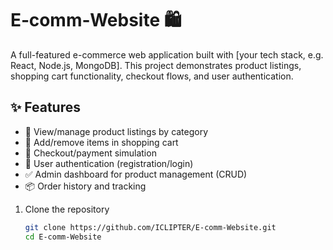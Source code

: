 # E‑comm‑Website 🛍️

A full-featured e-commerce web application built with [your tech stack, e.g. React, Node.js, MongoDB]. This project demonstrates product listings, shopping cart functionality, checkout flows, and user authentication.


## ✨ Features

- 🛒 View/manage product listings by category  
- 🧺 Add/remove items in shopping cart  
- 🧾 Checkout/payment simulation  
- 🔐 User authentication (registration/login)  
- ✅ Admin dashboard for product management (CRUD)  
- 📦 Order history and tracking


1. Clone the repository  
   ```bash
   git clone https://github.com/ICLIPTER/E-comm-Website.git
   cd E-comm-Website
